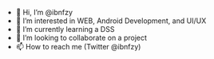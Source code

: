 - 👋 Hi, I’m @ibnfzy
- 👀 I’m interested in WEB, Android Development, and UI/UX
- 🌱 I’m currently learning a DSS
- 💞️ I’m looking to collaborate on a project
- 📫 How to reach me (Twitter @ibnfzy)

<!---
ibnfzy/ibnfzy is a ✨ special ✨ repository because its `README.md` (this file) appears on your GitHub profile.
You can click the Preview link to take a look at your changes.
--->
